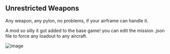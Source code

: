 ## Unrestricted Weapons

Any weapon, any pylon, no problems, if your airframe can handle it.

A mod so silly it got added to the base game! you can edit the mission .json file to force any loadout to any aircraft.

![image](insertlinkhere)